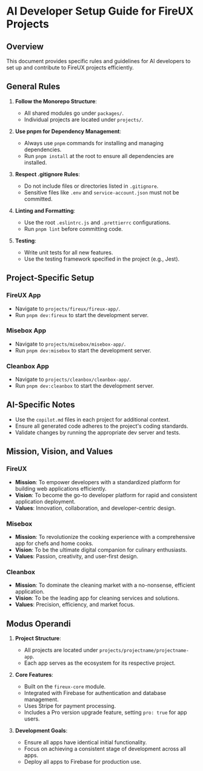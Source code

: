 # AI Developer Setup Guide for FireUX Projects

## Overview

This document provides specific rules and guidelines for AI developers to set up and contribute to FireUX projects efficiently.

## General Rules

1. **Follow the Monorepo Structure**:

   - All shared modules go under `packages/`.
   - Individual projects are located under `projects/`.

2. **Use pnpm for Dependency Management**:

   - Always use `pnpm` commands for installing and managing dependencies.
   - Run `pnpm install` at the root to ensure all dependencies are installed.

3. **Respect .gitignore Rules**:

   - Do not include files or directories listed in `.gitignore`.
   - Sensitive files like `.env` and `service-account.json` must not be committed.

4. **Linting and Formatting**:

   - Use the root `.eslintrc.js` and `.prettierrc` configurations.
   - Run `pnpm lint` before committing code.

5. **Testing**:
   - Write unit tests for all new features.
   - Use the testing framework specified in the project (e.g., Jest).

## Project-Specific Setup

### FireUX App

- Navigate to `projects/fireux/fireux-app/`.
- Run `pnpm dev:fireux` to start the development server.

### Misebox App

- Navigate to `projects/misebox/misebox-app/`.
- Run `pnpm dev:misebox` to start the development server.

### Cleanbox App

- Navigate to `projects/cleanbox/cleanbox-app/`.
- Run `pnpm dev:cleanbox` to start the development server.

## AI-Specific Notes

- Use the `copilot.md` files in each project for additional context.
- Ensure all generated code adheres to the project's coding standards.
- Validate changes by running the appropriate dev server and tests.

## Mission, Vision, and Values

### FireUX

- **Mission**: To empower developers with a standardized platform for building web applications efficiently.
- **Vision**: To become the go-to developer platform for rapid and consistent application deployment.
- **Values**: Innovation, collaboration, and developer-centric design.

### Misebox

- **Mission**: To revolutionize the cooking experience with a comprehensive app for chefs and home cooks.
- **Vision**: To be the ultimate digital companion for culinary enthusiasts.
- **Values**: Passion, creativity, and user-first design.

### Cleanbox

- **Mission**: To dominate the cleaning market with a no-nonsense, efficient application.
- **Vision**: To be the leading app for cleaning services and solutions.
- **Values**: Precision, efficiency, and market focus.

## Modus Operandi

1. **Project Structure**:

   - All projects are located under `projects/projectname/projectname-app`.
   - Each app serves as the ecosystem for its respective project.

2. **Core Features**:

   - Built on the `fireux-core` module.
   - Integrated with Firebase for authentication and database management.
   - Uses Stripe for payment processing.
   - Includes a Pro version upgrade feature, setting `pro: true` for app users.

3. **Development Goals**:
   - Ensure all apps have identical initial functionality.
   - Focus on achieving a consistent stage of development across all apps.
   - Deploy all apps to Firebase for production use.
